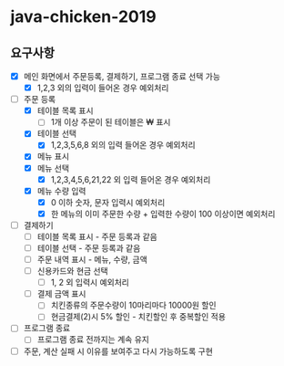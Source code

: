 # java-chicken-2019

## 요구사항

+ [x] 메인 화면에서 주문등록, 결제하기, 프로그램 종료 선택 가능
    + [x] 1,2,3 외의 입력이 들어온 경우 예외처리
+ [ ] 주문 등록
    + [x] 테이블 목록 표시
        + [ ] 1개 이상 주문이 된 테이블은 ₩ 표시
    + [x] 테이블 선택
        + [x] 1,2,3,5,6,8 외의 입력 들어온 경우 예외처리
    + [x] 메뉴 표시
    + [x] 메뉴 선택
        + [x] 1,2,3,4,5,6,21,22 외 입력 들어온 경우 예외처리
    + [x] 메뉴 수량 입력
        + [x] 0 이하 숫자, 문자 입력시 예외처리
        + [x] 한 메뉴의 이미 주문한 수량 + 입력한 수량이 100 이상이면 예외처리
+ [ ] 결제하기
    + [ ] 테이블 목록 표시 - 주문 등록과 같음
    + [ ] 테이블 선택 - 주문 등록과 같음
    + [ ] 주문 내역 표시 - 메뉴, 수량, 금액
    + [ ] 신용카드와 현금 선택
        + [ ] 1, 2 외 입력시 예외처리
    + [ ] 결제 금액 표시
        + [ ] 치킨종류의 주문수량이 10마리마다 10000원 할인 
        + [ ] 현금결제(2)시 5% 할인 - 치킨할인 후 중복할인 적용
+ [ ] 프로그램 종료
    + [ ] 프로그램 종료 전까지는 계속 유지
+ [ ] 주문, 계산 실패 시 이유를 보여주고 다시 가능하도록 구현